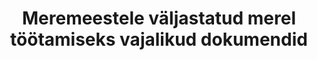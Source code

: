 ---
schema: default
title: Meremeestele väljastatud merel töötamiseks vajalikud dokumendid
notes: Meremeestele väljastatud dokumendid seisuga 01.01.2017
department: ''
category:
  - Government services
resources:
  - name: meremehed
    url: 'https://opendata.riik.ee/et/dataset/8145e732-9a11-457b-a9a1-d0e85c5f5727/resource/d828d72a-86be-4f7e-b8f7-348f1865deb0/download/meremehed.xml'
    format: XML
license: 'http://creativecommons.org/licenses/by/3.0/'
date_issued: 27/09/2017
date_modified: 27/09/2017
organization: Veeteede Amet
maintainer_name: Alar Siht
maintainer_email: alar.siht@vta.ee
maintainer_phone: '6205580'
legacy_url: 'https://opendata.riik.ee/en/dataset/meremeestele-valjastatud-merel-tootamiseks-vajalikud-dokumendid'
---
